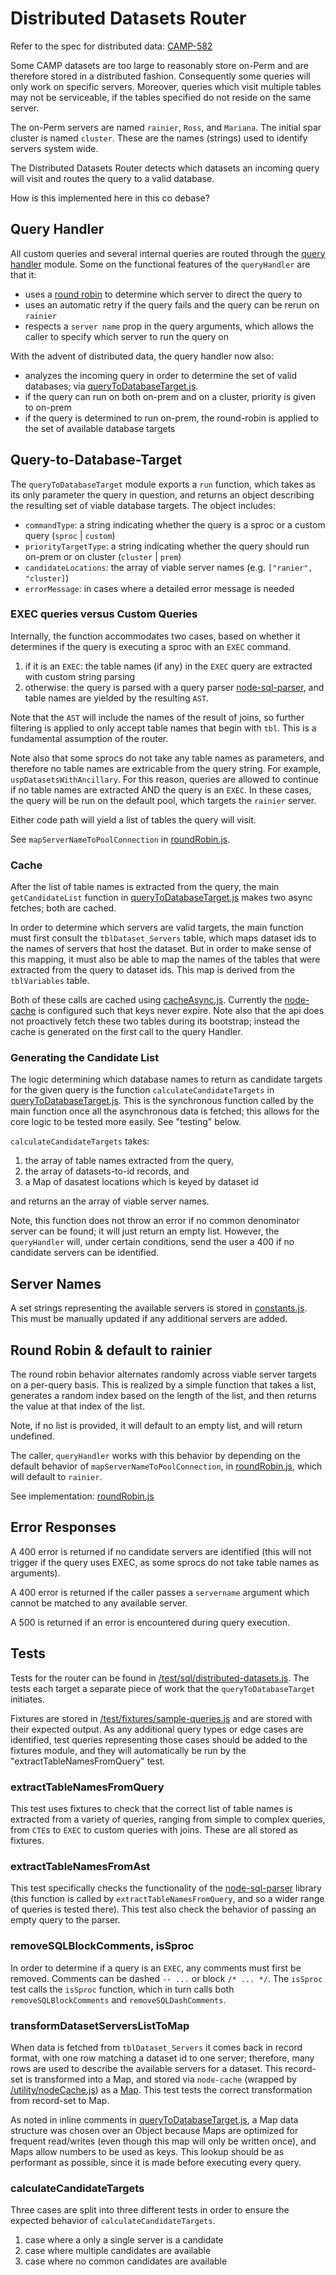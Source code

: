 # Distributed Datasets Router

Refer to the spec for distributed data: [CAMP-582](https://simonscmap.atlassian.net/browse/CMAP-582)

Some CAMP datasets are too large to reasonably store on-Perm and are therefore stored in a distributed fashion. Consequently some queries will only work on specific servers. Moreover, queries which visit multiple tables may not be serviceable, if the tables specified do not reside on the same server.

The on-Perm servers are named `rainier`, `Ross`, and `Mariana`. The initial spar cluster is named `cluster`. These are the names (strings) used to identify servers system wide.

The Distributed Datasets Router detects which datasets an incoming query will visit and routes the query to a valid database.

How is this implemented here in this co debase?

## Query Handler

All custom queries and several internal queries are routed through the [query handler](/utility/queryHandler/index.js) module. Some on the functional features of the `queryHandler` are that it:
- uses a [round robin](/utility/router/roundRobin.js) to determine which server to direct the query to
- uses an automatic retry if the query fails and the query can be rerun on `rainier`
- respects a `server name` prop in the query arguments, which allows the caller to specify which server to run the query on

With the advent of distributed data, the query handler now also:
- analyzes the incoming query in order to determine the set of valid databases; via [queryToDatabaseTarget.js](/utility/router/queryToDatabaseTarget.js).
- if the query can run on both on-prem and on a cluster, priority is given to on-prem
- if the query is determined to run on-prem, the round-robin is applied to the set of available database targets

## Query-to-Database-Target

The `queryToDatabaseTarget` module exports a `run` function, which takes as its only parameter the query in question, and returns an object describing the resulting set of viable database targets. The object includes:
- `commandType`: a string indicating whether the query is a sproc or a custom query (`sproc` | `custom`)
- `priorityTargetType`: a string indicating whether the query should run on-prem or on cluster (`cluster` | `prem`)
- `candidateLocations`: the array of viable server names (e.g. `["ranier", "cluster]`)
- `errorMessage`: in cases where a detailed error message is needed


### EXEC queries versus Custom Queries

Internally, the function accommodates two cases, based on whether it determines if the query is executing a sproc with an `EXEC` command.

1. if it is an `EXEC`: the table names (if any) in the `EXEC` query are extracted with custom string parsing
2. otherwise: the query is parsed with a query parser [node-sql-parser](https://github.com/taozhi8833998/node-sql-parser), and table names are yielded by the resulting `AST`.

Note that the `AST` will include the names of the result of joins, so further filtering is applied to only accept table names that begin with `tbl`. This is a fundamental assumption of the router.

Note also that some sprocs do not take any table names as parameters, and therefore no table names are extricable from the query string. For example, `uspDatasetsWithAncillary`. For this reason, queries are allowed to continue if no table names are extracted AND the query is an `EXEC`. In these cases, the query will be run on the default pool, which targets the `rainier` server.

Either code path will yield a list of tables the query will visit.

See `mapServerNameToPoolConnection` in [roundRobin.js](/utility/roundRobin.js).

### Cache

After the list of table names is extracted from the query, the main `getCandidateList` function in [queryToDatabaseTarget.js](/utility/queryToDatabaseTarget.js) makes two async fetches; both are cached.

In order to determine which servers are valid targets, the main function must first consult the `tblDataset_Servers` table, which maps dataset ids to the names of servers that host the dataset. But in order to make sense of this mapping, it must also be able to map the names of the tables that were extracted from the query to dataset ids. This map is derived from the `tblVariables` table.

Both of these calls are cached using [cacheAsync.js](/utility/cacheAsync.js). Currently the [node-cache](https://github.com/node-cache/node-cache) is configured such that keys never expire. Note also that the api does not proactively fetch these two tables during its bootstrap; instead the cache is generated on the first call to the query Handler.

### Generating the Candidate List

The logic determining which database names to return as candidate targets for the given query is the function `calculateCandidateTargets` in [queryToDatabaseTarget.js](/utility/queryToDatabaseTarget.js). This is the synchronous function called by the main function once all the asynchronous data is fetched; this allows for the core logic to be tested more easily. See "testing" below.

`calculateCandidateTargets` takes:

1. the array of table names extracted from the query,
2. the array of datasets-to-id records, and
3. a Map of dasatest locations which is keyed by dataset id

and returns an the array of viable server names.

Note, this function does not throw an error if no common denominator server can be found; it will just return an empty list. However, the `queryHandler` will, under certain conditions, send the user a 400 if no candidate servers can be identified.

## Server Names

A set strings representing the available servers is stored in [constants.js](/utility/constants.js). This must be manually updated if any additional servers are added.

## Round Robin & default to rainier

The round robin behavior alternates randomly across viable server targets on a per-query basis. This is realized by a simple function that takes a list, generates a random index based on the length of the list, and then returns the value at that index of the list.

Note, if no list is provided, it will default to an empty list, and will return undefined.

The caller, `queryHandler` works with this behavior by depending on the default behavior of `mapServerNameToPoolConnection`, in [roundRobin.js](/utility/roundRobin.js), which will default to `rainier`.

See implementation: [roundRobin.js](/utility/roundRobin.js)

## Error Responses

A 400 error is returned if no candidate servers are identified (this will not trigger if the query uses EXEC, as some sprocs do not take table names as arguments).

A 400 error is returned if the caller passes a `servername` argument which cannot be matched to any available server.

A 500 is returned if an error is encountered during query execution.

## Tests

Tests for the router can be found in [/test/sql/distributed-datasets.js](/test/sql/distributed-datasets.js). The tests each target a separate piece of work that the `queryToDatabaseTarget` initiates.

Fixtures are stored in [/test/fixtures/sample-queries.js](/test/fixtures/sample-queries.js) and are stored with their expected output. As any additional query types or edge cases are identified, test queries representing those cases should be added to the fixtures module, and they will automatically be run by the "extractTableNamesFromQuery" test.

### extractTableNamesFromQuery

This test uses fixtures to check that the correct list of table names is extracted from a variety of queries, ranging from simple to complex queries, from `CTE`s to `EXEC` to custom queries with joins. These are all stored as fixtures.

### extractTableNamesFromAst

This test specifically checks the functionality of the [node-sql-parser](https://github.com/taozhi8833998/node-sql-parser) library (this function is called by `extractTableNamesFromQuery`, and so a wider range of queries is tested there). This test also check the behavior of passing an empty query to the parser.

### removeSQLBlockComments, isSproc

In order to determine if a query is an `EXEC`, any comments must first be removed. Comments can be dashed `-- ...` or block `/* ... */`. The `isSproc` test calls the `isSproc` function, which in turn calls both `removeSQLBlockComments` and `removeSQLDashComments`.

### transformDatasetServersListToMap

When data is fetched from `tblDataset_Servers` it comes back in record format, with one row matching a dataset id to one server; therefore, many rows are used to describe the available servers for a dataset. This record-set is transformed into a Map, and stored via `node-cache` (wrapped by [/utility/nodeCache.js](/utility/nodeCache.js)) as a [Map](https://developer.mozilla.org/en-US/docs/Web/JavaScript/Reference/Global_Objects/Map). This test tests the correct transformation from record-set to Map.

As noted in inline comments in [queryToDatabaseTarget.js](/utility/queryToDatabaseTarget.js), a Map data structure was chosen over an Object because Maps are optimized for frequent read/writes (even though this map will only be written once), and Maps allow numbers to be used as keys. This lookup should be as performant as possible, since it is made before executing every query.

### calculateCandidateTargets

Three cases are split into three different tests in order to ensure the expected behavior of `calculateCandidateTargets`.
1. case where a only a single server is a candidate
2. case where multiple candidates are available
3. case where no common candidates are available
